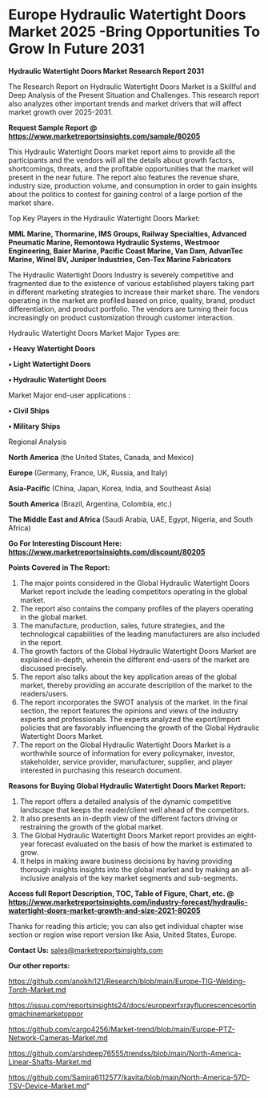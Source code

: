 # Europe Hydraulic Watertight Doors Market 2025 -Bring Opportunities To Grow In Future 2031

<strong>Hydraulic Watertight Doors Market Research Report 2031</strong>

The Research Report on Hydraulic Watertight Doors Market is a Skillful and Deep Analysis of the Present Situation and Challenges. This research report also analyzes other important trends and market drivers that will affect market growth over 2025-2031.

<strong>Request Sample Report @ <a href=https://www.marketreportsinsights.com/sample/80205>https://www.marketreportsinsights.com/sample/80205</a></strong>

This Hydraulic Watertight Doors market report aims to provide all the participants and the vendors will all the details about growth factors, shortcomings, threats, and the profitable opportunities that the market will present in the near future. The report also features the revenue share, industry size, production volume, and consumption in order to gain insights about the politics to contest for gaining control of a large portion of the market share.

Top Key Players in the Hydraulic Watertight Doors Market:

<strong>MML Marine, Thormarine, IMS Groups, Railway Specialties, Advanced Pneumatic Marine, Remontowa Hydraulic Systems, Westmoor Engineering, Baier Marine, Pacific Coast Marine, Van Dam, AdvanTec Marine, Winel BV, Juniper Industries, Cen-Tex Marine Fabricators</strong>

The Hydraulic Watertight Doors Industry is severely competitive and fragmented due to the existence of various established players taking part in different marketing strategies to increase their market share. The vendors operating in the market are profiled based on price, quality, brand, product differentiation, and product portfolio. The vendors are turning their focus increasingly on product customization through customer interaction.

Hydraulic Watertight Doors Market Major Types are:

<strong>• Heavy Watertight Doors

• Light Watertight Doors

• Hydraulic Watertight Doors</strong>

Market Major end-user applications :

<strong>• Civil Ships

• Military Ships</strong>

Regional Analysis

</u><strong><b>North America</b></strong> (the United States, Canada, and Mexico)

<strong><b>Europe </b></strong>(Germany, France, UK, Russia, and Italy)

<strong><b>Asia-Pacific</b></strong> (China, Japan, Korea, India, and Southeast Asia)

<strong><b>South America</b></strong> (Brazil, Argentina, Colombia, etc.)

<strong><b>The Middle East and Africa</b></strong> (Saudi Arabia, UAE, Egypt, Nigeria, and South Africa)

<strong>Go For Interesting Discount Here: <a href=https://www.marketreportsinsights.com/discount/80205>https://www.marketreportsinsights.com/discount/80205</a></strong>

<strong>Points Covered in The Report:</strong>
<ol>
  <li>The major points considered in the Global Hydraulic Watertight Doors Market report include the leading competitors operating in the global market.</li>
  <li>The report also contains the company profiles of the players operating in the global market.</li>
  <li>The manufacture, production, sales, future strategies, and the technological capabilities of the leading manufacturers are also included in the report.</li>
  <li>The growth factors of the Global Hydraulic Watertight Doors Market are explained in-depth, wherein the different end-users of the market are discussed precisely.</li>
  <li>The report also talks about the key application areas of the global market, thereby providing an accurate description of the market to the readers/users.</li>
  <li>The report incorporates the SWOT analysis of the market. In the final section, the report features the opinions and views of the industry experts and professionals. The experts analyzed the export/import policies that are favorably influencing the growth of the Global Hydraulic Watertight Doors Market.</li>
  <li>The report on the Global Hydraulic Watertight Doors Market is a worthwhile source of information for every policymaker, investor, stakeholder, service provider, manufacturer, supplier, and player interested in purchasing this research document.</li>
</ol>
<strong>Reasons for Buying Global Hydraulic Watertight Doors Market Report:</strong>

<ol>
  <li>The report offers a detailed analysis of the dynamic competitive landscape that keeps the reader/client well ahead of the competitors.</li>
  <li>It also presents an in-depth view of the different factors driving or restraining the growth of the global market.</li>
  <li>The Global Hydraulic Watertight Doors Market report provides an eight-year forecast evaluated on the basis of how the market is estimated to grow.</li>
  <li>It helps in making aware business decisions by having providing thorough insights insights into the global market and by making an all-inclusive analysis of the key market segments and sub-segments.</li>
</ol>
<strong>Access full Report Description, TOC, Table of Figure, Chart, etc. @ <a href=https://www.marketreportsinsights.com/industry-forecast/hydraulic-watertight-doors-market-growth-and-size-2021-80205>https://www.marketreportsinsights.com/industry-forecast/hydraulic-watertight-doors-market-growth-and-size-2021-80205</a></strong>


Thanks for reading this article; you can also get individual chapter wise section or region wise report version like Asia, United States, Europe.

<strong>Contact Us:</strong>
sales@marketreportsinsights.com

<strong>Our other reports:</strong>

<a href=https://github.com/anokhi121/Research/blob/main/Europe-TIG-Welding-Torch-Market.md>https://github.com/anokhi121/Research/blob/main/Europe-TIG-Welding-Torch-Market.md</a>

<a href=https://issuu.com/reportsinsights24/docs/europexrfxrayfluorescencesortingmachinemarketoppor>https://issuu.com/reportsinsights24/docs/europexrfxrayfluorescencesortingmachinemarketoppor</a>

<a href=https://github.com/cargo4256/Market-trend/blob/main/Europe-PTZ-Network-Cameras-Market.md>https://github.com/cargo4256/Market-trend/blob/main/Europe-PTZ-Network-Cameras-Market.md</a>

<a href=https://github.com/arshdeep76555/trendss/blob/main/North-America-Linear-Shafts-Market.md>https://github.com/arshdeep76555/trendss/blob/main/North-America-Linear-Shafts-Market.md</a>

<a href=https://github.com/Samira6112577/kavita/blob/main/North-America-57D-TSV-Device-Market.md>https://github.com/Samira6112577/kavita/blob/main/North-America-57D-TSV-Device-Market.md</a>"
